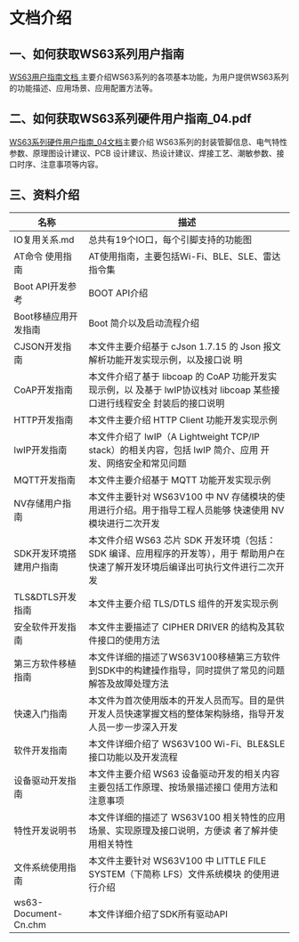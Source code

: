 # 文档介绍

## 一、如何获取WS63系列用户指南

[WS63用户指南文档 ](https://hispark-obs.obs.cn-east-3.myhuaweicloud.com/WS63%E7%B3%BB%E5%88%97%E7%94%A8%E6%88%B7%E6%8C%87%E5%8D%97.pdf)主要介绍WS63系列的各项基本功能，为用户提供WS63系列的功能描述、应用场景、应用配置方法等。

## 二、如何获取WS63系列硬件用户指南_04.pdf

[WS63系列硬件用户指南_04文档](https://hispark-obs.obs.cn-east-3.myhuaweicloud.com/WS63%E7%B3%BB%E5%88%97%E7%A1%AC%E4%BB%B6%E7%94%A8%E6%88%B7%E6%8C%87%E5%8D%97_04.pdf)主要介绍 WS63系列的封装管脚信息、电气特性参数、原理图设计建议、PCB 设计建议、热设计建议、焊接工艺、潮敏参数、接口时序、注意事项等内容。

## 三、资料介绍

| 名称                    | 描述                                                         |
| ----------------------- | ------------------------------------------------------------ |
| IO复用关系.md           | 总共有19个IO口，每个引脚支持的功能图                         |
| AT命令 使用指南         | AT使用指南，主要包括Wi-Fi、BLE、SLE、雷达指令集              |
| Boot API开发参考        | BOOT  API介绍                                                |
| Boot移植应用开发指南    | Boot  简介以及启动流程介绍                                   |
| CJSON开发指南           | 本文件主要介绍基于  cJson  1.7.15 的 Json  报文解析功能开发实现示例，以及接口说 明 |
| CoAP开发指南            | 本文件介绍了基于  libcoap 的 CoAP 功能开发实现示例，以  及基于 lwIP协议栈对  libcoap 某些接口进行线程安全 封装后的接口说明 |
| HTTP开发指南            | 本文件主要介绍  HTTP Client 功能开发实现示例                 |
| lwIP开发指南            | 本文件介绍了  lwIP（A Lightweight TCP/IP stack）的相关内容，包括  lwIP 简介、应用 开发、网络安全和常见问题 |
| MQTT开发指南            | 本文件主要介绍基于  MQTT 功能开发实现示例                    |
| NV存储用户指南          | 本文件主要针对  WS63V100 中  NV 存储模块的使用进行介绍。用于指导工程人员能够  快速使用 NV 模块进行二次开发 |
| SDK开发环境搭建用户指南 | 本文件介绍  WS63 芯片  SDK 开发环境（包括：SDK 编译、应用程序的开发等），用于  帮助用户在快速了解开发环境后编译出可执行文件进行二次开发 |
| TLS&DTLS开发指南        | 本文件主要介绍  TLS/DTLS 组件的开发实现示例                  |
| 安全软件开发指南        | 本文件主要描述了  CIPHER DRIVER 的结构及其软件接口的使用方法 |
| 第三方软件移植指南      | 本文件详细的描述了WS63V100移植第三方软件到SDK中的构建操作指导，同时提供了常见的问题解答及故障处理方法 |
| 快速入门指南            | 本文件为首次使用版本的开发人员而写。目的是供开发人员快速掌握文档的整体架构脉络，指导开发人员一步一步深入开发 |
| 软件开发指南            | 本文件详细介绍了  WS63V100 Wi-Fi、BLE&SLE 接口功能以及开发流程 |
| 设备驱动开发指南        | 本文件主要介绍  WS63 设备驱动开发的相关内容主要包括工作原理、按场景描述接口  使用方法和注意事项 |
| 特性开发说明书          | 本文件详细的描述了  WS63V100 相关特性的应用场景、实现原理及接口说明，方便读  者了解并使用相关特性 |
| 文件系统使用指南        | 本文件主要针对  WS63V100 中  LITTLE FILE SYSTEM（下简称 LFS）文件系统模块 的使用进行介绍 |
| ws63-Document-Cn.chm    | 本文件详细介绍了SDK所有驱动API                               |
